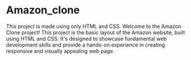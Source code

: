 # Amazon_clone
This project is made using only HTML and CSS.
Welcome to the Amazon Clone project! This project is the basic layout of the Amazon website, built using HTML and CSS. It's designed to showcase fundamental web development skills and provide a hands-on experience in creating responsive and visually appealing web page.
